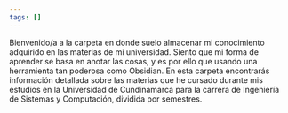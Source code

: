 ```yaml
---
tags: []
---
```

Bienvenido/a a la carpeta en donde suelo almacenar mi conocimiento adquirido en las materias de mi universidad. Siento que mi forma de aprender se basa en anotar las cosas, y es por ello que usando una herramienta tan poderosa como Obsidian. En esta carpeta encontrarás información detallada sobre las materias que he cursado durante mis estudios en la Universidad de Cundinamarca para la carrera de Ingeniería de Sistemas y Computación, dividida por semestres.